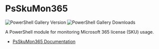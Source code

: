 # PsSkuMon365

![PowerShell Gallery Version](https://img.shields.io/powershellgallery/v/PsSkuMon365?color=blue)
![PowerShell Gallery Downloads](https://img.shields.io/powershellgallery/dt/PsSkuMon365)

A PowerShell module for monitoring Microsoft 365 license (SKU) usage.

* [PsSkuMon365 Documentation](https://berry-radium-4ac.notion.site/PsSkuMon365-2ffd6cba42644aa78f733015fdd31e1d)
